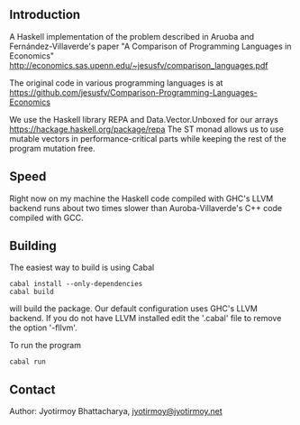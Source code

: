 ## Introduction
A Haskell implementation of the problem described
in Aruoba and Fernández-Villaverde's paper "A Comparison of Programming
Languages in Economics" 
http://economics.sas.upenn.edu/~jesusfv/comparison_languages.pdf

The original code in various programming languages is at
https://github.com/jesusfv/Comparison-Programming-Languages-Economics

We use the Haskell library REPA and Data.Vector.Unboxed for our arrays
https://hackage.haskell.org/package/repa
The ST monad allows us to use mutable vectors in performance-critical
parts while keeping the rest of the program mutation free.

## Speed

Right now on my machine the Haskell code compiled with GHC's LLVM 
backend runs about two times slower than Auroba-Villaverde's C++ code
compiled with GCC.

## Building

The easiest way to build is using Cabal

    cabal install --only-dependencies
    cabal build

will build the package. Our default configuration uses GHC's LLVM
backend. If you do not have LLVM installed edit the '.cabal' file 
to remove the option '-fllvm'.

To run the program

    cabal run

## Contact

Author: Jyotirmoy Bhattacharya, jyotirmoy@jyotirmoy.net

